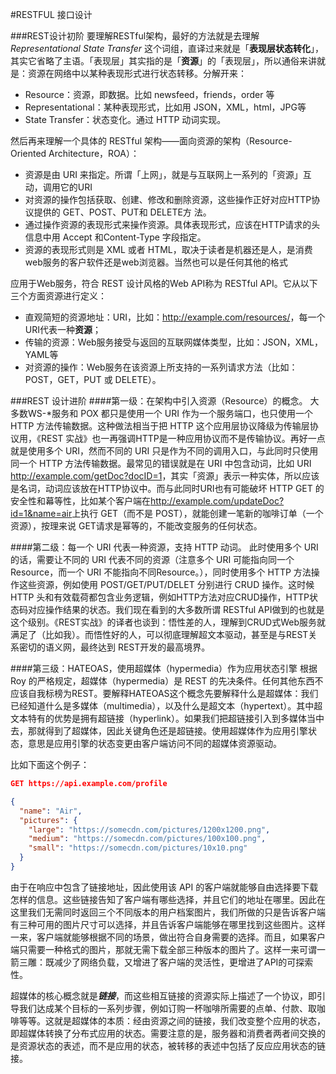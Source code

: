 #RESTFUL 接口设计

###REST设计初阶
要理解RESTful架构，最好的方法就是去理解 *Representational State Transfer* 这个词组，直译过来就是「**表现层状态转化**」，其实它省略了主语。「表现层」其实指的是「**资源**」的「表现层」，所以通俗来讲就是：资源在网络中以某种表现形式进行状态转移。分解开来：

* Resource：资源，即数据。比如 newsfeed，friends，order 等
* Representational：某种表现形式，比如用 JSON，XML，html，JPG等
* State Transfer：状态变化。通过 HTTP 动词实现。

然后再来理解一个具体的 RESTful 架构——面向资源的架构（Resource-Oriented Architecture，ROA）：

* 资源是由 URI 来指定。所谓「上网」，就是与互联网上一系列的「资源」互动，调用它的URI
* 对资源的操作包括获取、创建、修改和删除资源，这些操作正好对应HTTP协议提供的 GET、POST、PUT和 DELETE方 法。
* 通过操作资源的表现形式来操作资源。具体表现形式，应该在HTTP请求的头信息中用 Accept 和Content-Type 字段指定。
* 资源的表现形式则是 XML 或者 HTML，取决于读者是机器还是人，是消费web服务的客户软件还是web浏览器。当然也可以是任何其他的格式

应用于Web服务，符合 REST 设计风格的Web API称为 RESTful API。它从以下三个方面资源进行定义：

* 直观简短的资源地址：URI，比如：<http://example.com/resources/>，每一个URI代表一种**资源**；
* 传输的资源：Web服务接受与返回的互联网媒体类型，比如：JSON，XML，YAML等
* 对资源的操作：Web服务在该资源上所支持的一系列请求方法（比如：POST，GET，PUT 或 DELETE）。

###REST 设计进阶
####第一级：在架构中引入资源（Resource）的概念。
大多数WS-*服务和 POX 都只是使用一个 URI 作为一个服务端口，也只使用一个 HTTP 方法传输数据。这种做法相当于把 HTTP 这个应用层协议降级为传输层协议用，《REST 实战》也一再强调HTTP是一种应用协议而不是传输协议。再好一点就是使用多个 URI，然而不同的 URI 只是作为不同的调用入口，与此同时只使用同一个 HTTP 方法传输数据。最常见的错误就是在 URI 中包含动词，比如 URI <http://example.com/getDoc?docID=1>，其实「资源」表示一种实体，所以应该是名词，动词应该放在HTTP协议中。而与此同时URI也有可能破坏 HTTP GET 的安全性和幕等性，比如某个客户端在<http://example.com/updateDoc?id=1&name=air>上执行 GET（而不是 POST），就能创建一笔新的咖啡订单（一个资源），按理来说 GET请求是幂等的，不能改变服务的任何状态。

####第二级：每一个 URI 代表一种资源，支持 HTTP 动词。
此时使用多个 URI 的话，需要让不同的 URI 代表不同的资源（注意多个 URI 可能指向同一个Resource，而一个 URI 不能指向不同Resource。），同时使用多个 HTTP 方法操作这些资源，例如使用 POST/GET/PUT/DELET 分别进行 CRUD 操作。这时候 HTTP 头和有效载荷都包含业务逻辑，例如HTTP方法对应CRUD操作，HTTP状态码对应操作结果的状态。我们现在看到的大多数所谓 RESTful API做到的也就是这个级别。《REST实战》的译者也谈到：悟性差的人，理解到CRUD式Web服务就满足了（比如我）。而悟性好的人，可以彻底理解超文本驱动，甚至是与REST关系密切的语义网，最终达到 REST开发的最高境界。

####第三级：HATEOAS，使用超媒体（hypermedia）作为应用状态引擎
根据 Roy 的严格规定，超媒体（hypermedia）是 REST 的先决条件。任何其他东西不应该自我标榜为REST。要解释HATEOAS这个概念先要解释什么是超媒体：我们已经知道什么是多媒体（multimedia），以及什么是超文本（hypertext）。其中超文本特有的优势是拥有超链接（hyperlink）。如果我们把超链接引入到多媒体当中去，那就得到了超媒体，因此关键角色还是超链接。使用超媒体作为应用引擎状态，意思是应用引擎的状态变更由客户端访问不同的超媒体资源驱动。

比如下面这个例子：

```json
GET https://api.example.com/profile

{
  "name": "Air",
  "pictures": {
    "large": "https://somecdn.com/pictures/1200x1200.png",
    "medium": "https://somecdn.com/pictures/100x100.png",
    "small": "https://somecdn.com/pictures/10x10.png"
  }
}
```
由于在响应中包含了链接地址，因此使用该 API 的客户端就能够自由选择要下载怎样的信息。这些链接告知了客户端有哪些选择，并且它们的地址在哪里。因此在这里我们无需同时返回三个不同版本的用户档案图片，我们所做的只是告诉客户端有三种可用的图片尺寸可以选择，并且告诉客户端能够在哪里找到这些图片。这样一来，客户端就能够根据不同的场景，做出符合自身需要的选择。而且，如果客户端只需要一种格式的图片，那就无需下载全部三种版本的图片了。这样一来可谓一箭三雕：既减少了网络负载，又增进了客户端的灵活性，更增进了API的可探索性。


超媒体的核心概念就是***链接***，而这些相互链接的资源实际上描述了一个协议，即引导我们达成某个目标的一系列步骤，例如订购一杯咖啡所需要的点单、付款、取咖啡等等。这就是超媒体的本质：经由资源之间的链接，我们改变整个应用的状态，即超媒体转换了分布式应用的状态。需要注意的是，服务器和消费者两者间交换的是资源状态的表述，而不是应用的状态，被转移的表述中包括了反应应用状态的链接。